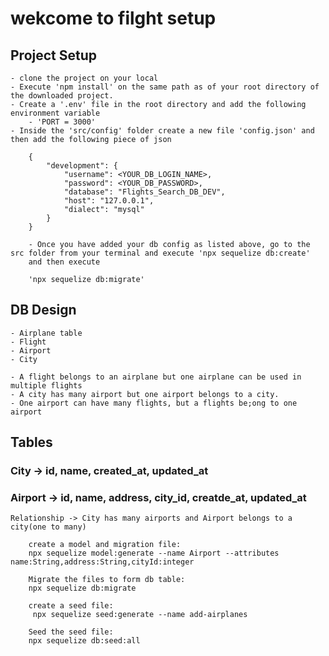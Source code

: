 # wekcome to filght setup

## Project Setup
    - clone the project on your local
    - Execute 'npm install' on the same path as of your root directory of the downloaded project.
    - Create a '.env' file in the root directory and add the following environment variable
        - 'PORT = 3000'
    - Inside the 'src/config' folder create a new file 'config.json' and then add the following piece of json

```
    {
        "development": {
            "username": <YOUR_DB_LOGIN_NAME>,
            "password": <YOUR_DB_PASSWORD>,
            "database": "Flights_Search_DB_DEV",
            "host": "127.0.0.1",
            "dialect": "mysql"
        }
    }

```
```
    - Once you have added your db config as listed above, go to the src folder from your terminal and execute 'npx sequelize db:create'
    and then execute 

    'npx sequelize db:migrate'
```

## DB Design

    - Airplane table
    - Flight
    - Airport
    - City
    
    - A flight belongs to an airplane but one airplane can be used in multiple flights
    - A city has many airport but one airport belongs to a city.
    - One airport can have many flights, but a flights be;ong to one airport

## Tables

### City -> id, name, created_at, updated_at
### Airport -> id, name, address, city_id, creatde_at, updated_at
    Relationship -> City has many airports and Airport belongs to a city(one to many)

```
    create a model and migration file:
    npx sequelize model:generate --name Airport --attributes name:String,address:String,cityId:integer
```    

```
    Migrate the files to form db table:
    npx sequelize db:migrate
```

```
    create a seed file: 
     npx sequelize seed:generate --name add-airplanes
```
```
    Seed the seed file:
    npx sequelize db:seed:all
